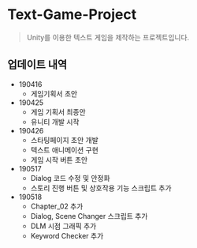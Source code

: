 # Text-Game-Project
> Unity를 이용한 텍스트 게임을 제작하는 프로젝트입니다.

## 업데이트 내역
* 190416
    * 게임기획서 초안
* 190425
    * 게임 기획서 최종안
    * 유니티 개발 시작
* 190426
    * 스타팅페이지 초안 개발
    * 텍스트 애니메이션 구현
    * 게임 시작 버튼 초안
* 190517
    * Dialog 코드 수정 및 안정화
    * 스토리 진행 버튼 및 상호작용 기능 스크립트 추가
* 190518
    * Chapter_02 추가
    * Dialog, Scene Changer 스크립트 추가
    * DLM 시점 그래픽 추가
    * Keyword Checker 추가